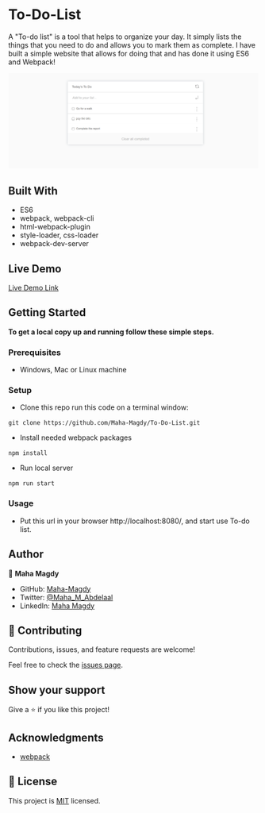 # To-Do-List

A "To-do list" is a tool that helps to organize your day. It simply lists the things that you need to do and allows you to mark them as complete. I have built a simple website that allows for doing that and has done it using ES6 and Webpack!

![screenshot](app_screenshot.png)
## Built With

- ES6
- webpack, webpack-cli
- html-webpack-plugin
- style-loader, css-loader
- webpack-dev-server


## Live Demo

[Live Demo Link]( https://maha-magdy.github.io/To-Do-List/ )

## Getting Started

**To get a local copy up and running follow these simple steps.**

### Prerequisites

- Windows, Mac or Linux machine 

### Setup

- Clone this repo run this code on a terminal window: 

```
git clone https://github.com/Maha-Magdy/To-Do-List.git
```

- Install needed webpack packages
```
npm install
```

- Run local server
```
npm run start
```

### Usage

- Put this url in your browser http://localhost:8080/, and start use To-do list.
  

## Author

👤 **Maha Magdy**

- GitHub: [Maha-Magdy](https://github.com/Maha-Magdy)
- Twitter: [@Maha_M_Abdelaal](https://twitter.com/Maha_M_Abdelaal)
- LinkedIn: [Maha Magdy](https://www.linkedin.com/in/maha-magdy-abdelaal/)


## 🤝 Contributing

Contributions, issues, and feature requests are welcome!

Feel free to check the [issues page]( https://github.com/Maha-Magdy/To-Do-List/issues ).

## Show your support

Give a ⭐️ if you like this project!

## Acknowledgments

- [webpack](https://webpack.js.org/)

## 📝 License

This project is [MIT](./LICENSE) licensed.


